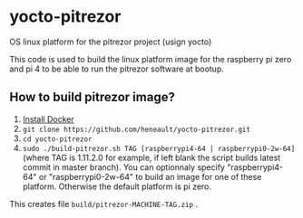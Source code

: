 # yocto-pitrezor
OS linux platform for the pitrezor project (usign yocto)

This code is used to build the linux platform image for the raspberry pi zero and pi 4 to be able to run the pitrezor software at bootup.

## How to build pitrezor image?

1. [Install Docker](https://docs.docker.com/engine/installation/)
2. `git clone https://github.com/heneault/yocto-pitrezor.git`
3. `cd yocto-pitrezor`
4. `sudo ./build-pitrezor.sh TAG [raspberrypi4-64 | raspberrypi0-2w-64]` (where TAG is 1.11.2.0 for example, if left blank the script builds latest commit in master branch). You can optionnaly specify "raspberrypi4-64" or "raspberrypi0-2w-64" to build an image for one of these platform. Otherwise the default platform is pi zero.

This creates file `build/pitrezor-MACHINE-TAG.zip` .

